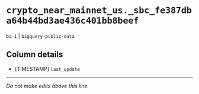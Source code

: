 # `crypto_near_mainnet_us._sbc_fe387dba64b44bd3ae436c401bb8beef`
`bq-1` | `bigquery-public-data`

## Column details
* [TIMESTAMP] `last_update`

-------------------------------------------------------------------------------
*Do not make edits above this line.*
